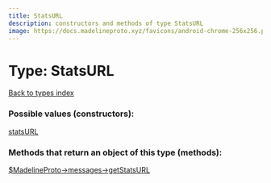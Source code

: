 ```yaml
---
title: StatsURL
description: constructors and methods of type StatsURL
image: https://docs.madelineproto.xyz/favicons/android-chrome-256x256.png
---
```

# Type: StatsURL  
[Back to types index](index.md)



### Possible values (constructors):

[statsURL](../constructors/statsURL.md)  



### Methods that return an object of this type (methods):

[$MadelineProto->messages->getStatsURL](../methods/messages_getStatsURL.md)  




